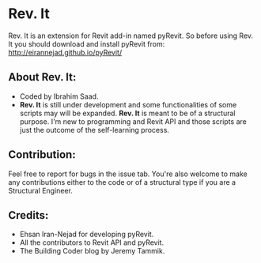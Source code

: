Rev. It
===

Rev. It is an extension for Revit add-in named pyRevit. So before using Rev. It you should download and install pyRevit from: http://eirannejad.github.io/pyRevit/

About **Rev. It**:
---

* Coded by Ibrahim Saad.
* **Rev. It** is still under development and some functionalities of some scripts may will be expanded. **Rev. It** is meant to be of a structural purpose. I'm new to programming and Revit API and those scripts are just the outcome of the self-learning process.

Contribution:
---

Feel free to report for bugs in the issue tab.
You're also welcome to make any contributions either to the code or of a structural type if you are a Structural Engineer.


Credits:
---
* Ehsan Iran-Nejad for developing pyRevit.
* All the contributors to Revit API and pyRevit.
* The Building Coder blog by Jeremy Tammik.
